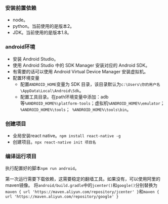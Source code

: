 ### 安装前置依赖
* node。
* python。当前使用的是版本2。
* JDK。当前使用的是版本1.8。

### android环境
* 安装 Android Studio。
* 使用 Android Studio 中的 SDK Manager 安装对应的 Android SDK。
* 有需要的话可以使用 Android Virtual Device Manager 安装虚拟机。
* 配置环境变量
  * 配置````ANDROID_HOME````变量为 SDK 目录，该目录默认为````c:\Users\你的用户名\AppData\Local\Android\Sdk````。
  * 配置工具目录。在path环境变量中添加：adb等````%ANDROID_HOME%\platform-tools````；虚拟机````%ANDROID_HOME%\emulator````；````%ANDROID_HOME%\tools````；````
%ANDROID_HOME%\tools\bin````。

### 创建项目
* 全局安装react native。````npm install react-native -g````
* 创建项目。````npx react-native init 项目名````

### 编译运行项目
执行配置好的脚本````npm run android````。

第一次运行需要下载依赖，这需要稳定的翻墙工具。如果没有，可以使用阿里的maven镜像。
将````android/build.gradle````中的````jcenter()````和````google()````分别替换为````maven { url 'https://maven.aliyun.com/repository/jcenter' }````和````maven { url 'https://maven.aliyun.com/repository/google' }````
